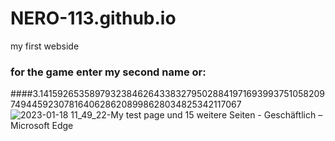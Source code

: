 # NERO-113.github.io
my first webside


### for the game enter my second name or:
####3.141592653589793238462643383279502884197169399375105820974944592307816406286208998628034825342117067
![2023-01-18 11_49_22-My test page und 15 weitere Seiten - Geschäftlich – Microsoft​ Edge](https://user-images.githubusercontent.com/112952933/213153009-a306d412-6f90-404e-907e-3a2ce4fa2a15.png)
